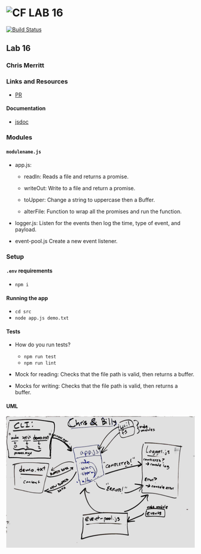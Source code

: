 ![CF](http://i.imgur.com/7v5ASc8.png) LAB 16
=================================================

[![Build Status](https://www.travis-ci.com/401-advanced-javascript-merritt/lab-16.svg?branch=master)](https://www.travis-ci.com/401-advanced-javascript-merritt/lab-16)

## Lab 16
### Chris Merritt
### Links and Resources
* [PR]()


#### Documentation

* [jsdoc](https://merritt-lab16.herokuapp.com/docs/index.html)

### Modules
#### `modulename.js`
* app.js:
  * readIn:
    Reads a file and returns a promise.

  * writeOut:
    Write to a file and return a promise.
    
  * toUpper:
    Change a string to uppercase then a Buffer.
    
  * alterFile:
    Function to wrap all the promises and run the function.

* logger.js: 
    Listen for the events then log the time, type of event, and payload.

* event-pool.js
    Create a new event listener.

### Setup
#### `.env` requirements
* `npm i`

#### Running the app
* `cd src`
* `node app.js demo.txt`
  
#### Tests
* How do you run tests?
  * `npm run test`
  * `npm run lint`

* Mock for reading:
  Checks that the file path is valid, then returns a buffer.
* Mocks for writing: 
  Checks that the file path is valid, then returns a buffer.

#### UML
![Whiteboard](./uml.jpg)